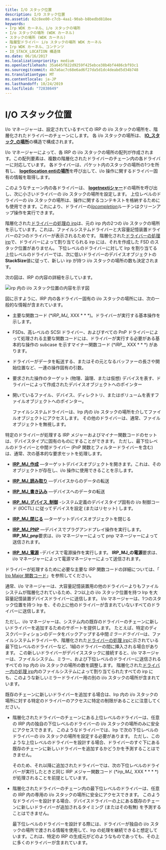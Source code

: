 ```yaml
---
title: I/O スタック位置
description: I/O スタック位置
ms.assetid: 62c8ee00-c7cb-4aa1-90ab-b8bedbd818ee
keywords:
- Irp WDK カーネル、i/o スタックの場所
- I/o スタックの場所 (WDK カーネル)
- スタックの場所 (WDK カーネル)
- 階層型ドライバー i/o スタックの場所 WDK カーネル
- Irp WDK カーネル、コンテンツ
- IO_STACK_LOCATION 構造体
ms.date: 06/16/2017
ms.localizationpriority: medium
ms.openlocfilehash: 35a645f822d9259f425ebce38b4bf4486cbf93c1
ms.sourcegitcommit: 4b7a6ac7c68e6ad6f27da5d1dc4deabd5d34b748
ms.translationtype: MT
ms.contentlocale: ja-JP
ms.lasthandoff: 10/24/2019
ms.locfileid: "72838649"
---
```

# <a name="io-stack-locations"></a>I/O スタック位置





I/o マネージャーは、設定されているすべての IRP の i/o スタックの場所を、階層化されたドライバーのチェーンにします。 各 i/o スタックの場所は、 [**IO\_スタック\_の場所**](https://docs.microsoft.com/windows-hardware/drivers/ddi/wdm/ns-wdm-_io_stack_location)の構造で構成されます。

I/o マネージャーによって、各 IRP の i/o スタックの場所の配列が作成されます。この配列要素は、複数の階層化されたドライバーのチェーン内の各ドライバーに対応しています。 各ドライバーは、パケット内のスタックの場所の1つを所有し、 [**Iogetlocation entiの場所**](https://docs.microsoft.com/windows-hardware/drivers/ddi/wdm/nf-wdm-iogetcurrentirpstacklocation)を呼び出して、i/o 操作に関するドライバー固有の情報を取得します。

このようなチェーン内の各ドライバーは、 [**Iogetnextiシャー**](https://docs.microsoft.com/windows-hardware/drivers/ddi/wdm/nf-wdm-iogetnextirpstacklocation)ドの場所を呼び出し、次に小さいドライバーの i/o スタックの場所を設定します。 上位レベルのドライバーの i/o スタックの場所は、操作に関するコンテキストを格納するためにも使用できます。これにより、ドライバーの[*Iocompletion*](https://docs.microsoft.com/windows-hardware/drivers/ddi/wdm/nc-wdm-io_completion_routine)ルーチンはクリーンアップ操作を実行できます。

階層化された[ドライバーの処理の irp](example-i-o-request---the-details.md#ddk-example-i-o-request---the-details-kg)は、元の irp 内の2つの i/o スタックの場所を示しています。これは、ファイルシステムドライバーと大容量記憶装置ドライバーの2つのドライバーが表示されるためです。 階層化された[ドライバーの処理 irp](example-i-o-request---the-details.md#ddk-example-i-o-request---the-details-kg)で、ドライバーによって割り当てられる irp には、それを作成した FSD のスタック位置がありません。 下位レベルのドライバーに対して Irp を割り当てる上位レベルのドライバーでは、次に低いドライバーのデバイスオブジェクトの**StackSize**値に従って、新しい irp が持つ i/o スタックの場所の数も決定されます。

次の図は、IRP の内容の詳細を示しています。

![irp 内の i/o スタック位置の内容を示す図](images/2irpios.png)

図に示すように、IRP 内の各ドライバー固有の i/o スタックの場所には、次の一般的な情報が含まれています。

- 主要な関数コード (**IRP\_MJ\_* XXX * * *)。ドライバーが実行する基本操作を示します。

- FSDs、高レベルの SCSI ドライバー、およびすべての PnP ドライバーによって処理される主要な関数コードには、ドライバーが実行する必要がある基本的な操作の subcase を示すマイナー関数コード (**IRP\_\_* XXX * * *) があります。

- ドライバーがデータを転送する、またはその元となるバッファーの長さや開始位置など、一連の操作固有の引数。

- 要求された操作のターゲット (物理、論理、または仮想) デバイスを表す、ドライバーによって作成されたデバイスオブジェクトへのポインター

- 開いているファイル、デバイス、ディレクトリ、またはボリュームを表すファイルオブジェクトへのポインター。

  ファイルシステムドライバーは、Irp 内の i/o スタックの場所を介してファイルオブジェクトにアクセスします。 その他のドライバーは、通常、ファイルオブジェクトを無視します。

特定のドライバーが処理する IRP メジャーおよびマイナー関数コードのセットは、デバイスタイプに固有のものにすることができます。 ただし、最下位レベルのドライバーと中間ドライバー (PnP 関数とフィルタードライバーを含む) は、通常、次の基本的な要求セットを処理します。

-   [**IRP\_MJ\_作成**](https://docs.microsoft.com/windows-hardware/drivers/kernel/irp-mj-create) —ターゲットデバイスオブジェクトを開きます。これは、そのオブジェクトが存在し、i/o 操作に使用できることを示します。

-   [**IRP\_MJ\_読み取り**](https://docs.microsoft.com/windows-hardware/drivers/kernel/irp-mj-read) —デバイスからのデータの転送

-   [**IRP\_MJ\_書き込み**](https://docs.microsoft.com/windows-hardware/drivers/kernel/irp-mj-write) —デバイスへのデータの転送

-   [**IRP\_MJ\_デバイス\_制御**](https://docs.microsoft.com/windows-hardware/drivers/kernel/irp-mj-device-control) -システム定義のデバイスタイプ固有の i/o 制御コード (IOCTL) に従ってデバイスを設定 (またはリセット) します。

-   [**IRP\_MJ\_閉じる**](https://docs.microsoft.com/windows-hardware/drivers/kernel/irp-mj-close) —ターゲットデバイスオブジェクトを閉じる

-   [**IRP\_MJ\_PNP**](https://docs.microsoft.com/windows-hardware/drivers/kernel/irp-mj-pnp) —デバイスでプラグアンドプレイ操作を実行します。 **IRP\_MJ\_pnp**要求は、i/o マネージャーによって pnp マネージャーによって送信されます。

-   [**IRP\_MJ\_電源**](https://docs.microsoft.com/windows-hardware/drivers/kernel/irp-mj-power) -デバイスで電源操作を実行します。 **IRP\_MJ\_の電源**要求は、i/o マネージャーによって電源マネージャーによって送信されます。

ドライバーが処理するために必要な主要な IRP 関数コードの詳細については、「 [Irp Major 関数コード](https://docs.microsoft.com/windows-hardware/drivers/kernel/irp-major-function-codes)」を参照してください。

通常、i/o マネージャーは、大容量記憶装置用の他のドライバーよりもファイルシステムが階層化されているため、2つ以上の i/o スタック位置を持つ Irp を大容量記憶装置デバイスドライバーに送信します。 I/o マネージャーは、1つのスタック位置を持つ Irp を、その上に他のドライバーが含まれていないすべてのドライバーに送信します。

ただし、i/o マネージャーは、システム内の既存のドライバーのチェーンに新しいドライバーを追加するためのサポートを提供します。 たとえば、特定のディスクパーティションのデータをバックアップする中間*ミラードライバー*は、ファイルシステムドライバーや、階層化された[ドライバーの処理 irp](example-i-o-request---the-details.md#ddk-example-i-o-request---the-details-kg)に示されている最下位レベルのドライバーなど、1組のドライバーの間に挿入される場合があります。 この新しいドライバーがデバイススタックに接続すると、i/o マネージャーは、ファイルシステム、ミラー、および下位レベルのドライバーに送信されるすべての Irp 内の i/o スタックの場所の数を調整します。 階層化された[ドライバー内の処理 irp](example-i-o-request---the-details.md#ddk-example-i-o-request---the-details-kg)内のファイルシステムによって割り当てられたすべての irp にも、このような新しいミラードライバー用の別の i/o スタックの場所が含まれています。

既存のチェーンに新しいドライバーを追加する場合は、Irp 内の i/o スタックの場所に対する特定のドライバーのアクセスに特定の制限があることに注意してください。

- 階層化されたドライバーのチェーンにある上位レベルのドライバーは、任意の IRP 内の独自の下位レベルのドライバーの i/o スタックの場所のみに安全にアクセスできます。 このようなドライバーでは、Irp で次の下位レベルのドライバーの i/o スタックの場所を設定する必要があります。 ただし、このような上位レベルのドライバーを設計する場合、ドライバーのすぐ下にある既存のチェーンに新しいドライバーを追加するかどうかを予測することはできません。

  そのため、それ以降に追加されたドライバーでは、次の下位レベルのドライバーが実行したときと同じ IRP メジャー関数コード (**irp\_MJ\_* XXX * * * *) が処理されることを前提としています。

- 階層化されたドライバーのチェーン内の最下位レベルのドライバーは、任意の IRP 内の専用の i/o スタックの場所に安全にアクセスできます。 このようなドライバーを設計する場合、デバイスドライバーの上にある既存のチェーンに新しいドライバーが追加されるタイミング (またはその有無) を予測することはできません。

  最下位レベルのドライバーを設計する際には、ドライバーが独自の i/o スタックの場所で渡される情報を使用して、Irp の処理を継続できると想定しています。これは、特定の IRP の生成元がどのようなものであっても、その上に多くのドライバーが含まれています。

 

 




